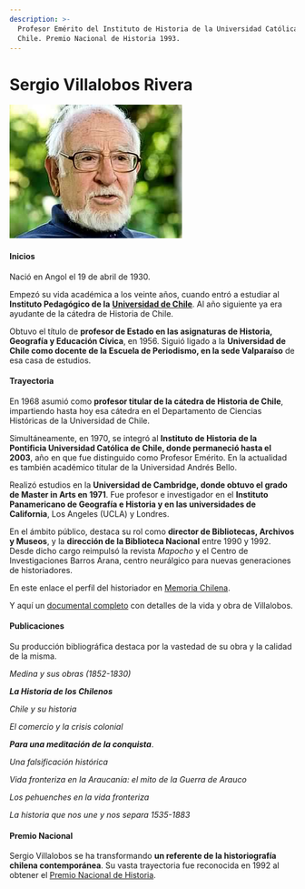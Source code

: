 ```yaml
---
description: >-
  Profesor Emérito del Instituto de Historia de la Universidad Católica de
  Chile. Premio Nacional de Historia 1993.
---
```


# Sergio Villalobos Rivera

![Sergio Villalobos Rivera. Foto: El Espejo de Malleco.](../../.gitbook/assets/villalobos.jpg)

#### Inicios

Nació en Angol el 19 de abril de 1930.

Empezó su vida académica a los veinte años, cuando entró a estudiar al **Instituto Pedagógico de la** [**Universidad de Chile**](http://www.uchile.cl/portal/presentacion/historia/grandes-figuras/premios-nacionales/historia/6608/sergio-villalobos-rivera). Al año siguiente ya era ayudante de la cátedra de Historia de Chile.

Obtuvo el título de **profesor de Estado en las asignaturas de Historia, Geografía y Educación Cívica**, en 1956. Siguió ligado a la **Universidad de Chile como docente de la Escuela de Periodismo, en la sede Valparaíso** de esa casa de estudios.

#### Trayectoria

En 1968 asumió como **profesor titular de la cátedra de Historia de Chile**, impartiendo hasta hoy esa cátedra en el Departamento de Ciencias Históricas de la Universidad de Chile.

Simultáneamente, en 1970, se integró al **Instituto de Historia de la Pontificia Universidad Católica de Chile, donde permaneció hasta el 2003**, año en que fue distinguido como Profesor Emérito. En la actualidad es también académico titular de la Universidad Andrés Bello.

Realizó estudios en la **Universidad de Cambridge, donde obtuvo el grado de Master in Arts en 1971**. Fue profesor e investigador en el **Instituto Panamericano de Geografía e Historia y en las universidades de California**, Los Angeles \(UCLA\) y Londres.

En el ámbito público, destaca su rol como **director de Bibliotecas, Archivos y Museos**, y la **dirección de la Biblioteca Nacional** entre 1990 y 1992. Desde dicho cargo reimpulsó la revista _Mapocho_ y el Centro de Investigaciones Barros Arana, centro neurálgico para nuevas generaciones de historiadores.

En este enlace el perfil del historiador en [Memoria Chilena](http://www.memoriachilena.gob.cl/602/w3-article-803.html).

Y aquí un [documental completo](https://www.youtube.com/watch?v=AzAkEZ8qLMA) con detalles de la vida y obra de Villalobos.

#### Publicaciones

Su producción bibliográfica destaca por la vastedad de su obra y la calidad de la misma.

_Medina y sus obras \(1852-1830\)_

_**La Historia de los Chilenos**_

_Chile y su historia_

_El comercio y la crisis colonial_

_**Para una meditación de la conquista**_.

_Una falsificación histórica_

_Vida fronteriza en la Araucanía: el mito de la Guerra de Arauco_

_Los pehuenches_ _en la vida fronteriza_

_La historia que nos une y nos separa 1535-1883_

#### Premio Nacional

Sergio Villalobos se ha transformando **un referente de la historiografía chilena contemporánea**. Su vasta trayectoria fue reconocida en 1992 al obtener el [Premio Nacional de Historia](http://www.bibliotecanacionaldigital.gob.cl/bnd/628/w3-article-193238.html).





